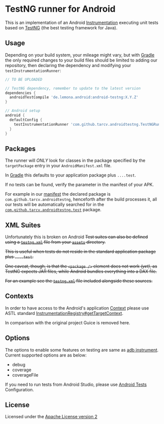 TestNG runner for Android
=========================

This is an implementation of an Android
[Instrumentation](http://developer.android.com/reference/android/app/Instrumentation.html)
executing unit tests based on [TestNG](http://testng.org/) (the best testing framework for Java).

Usage
-----

Depending on your build system, your mileage might vary, but with
[Gradle](https://gradle.org/) the only required changes to your build files
should be limited to adding our repository,
then declaring the dependency and modifying your `testInstrumentationRunner`:

```groovy
// TO BE UPLOADED

// TestNG dependency, remember to update to the latest version
dependencies {
  androidTestCompile 'de.lemona.android:android-testng:X.Y.Z'
}

// Android setup
android {
  defaultConfig {
    testInstrumentationRunner 'com.github.tarcv.androidtestng.TestNGRunner'
  }
}
```


Packages
--------

The runner will *ONLY* look for classes in the package specified by the
`targetPackage` entry in your `AndroidManifest.xml` file.

In [Gradle](https://gradle.org/) this defaults to your application package
plus `....test`.

If no tests can be found, verify the parameter in the manifest of your APK.

For example in our [manifest](src/main/AndroidManifest.xml) the declared
package is `com.github.tarcv.androidtestng`, henceforth after the build processes
it, all our tests will be automatically searched for in the
[`com.github.tarcv.androidtestng.test`](https://github.com/LemonadeLabInc/android-testng/tree/master/src/androidTest/java/de/lemona/android/testng/test)
package.


XML Suites
----------

Unfortunately this is broken on Android
~~Test suites can also be defined using a [`testng.xml`](http://testng.org/doc/documentation-main.html#testng-xml)
file from your [`assets`](src/androidTest/assets) directory.~~

~~This is useful when tests do not reside in the standard application package
plus `....test`.~~

~~One caveat, though, is that the `<package />` element does not work _(yet)_,
as TestNG expects JAR files, while Android bundles everything into a DAX file.~~

~~For an example see the [`testng.xml`](src/androidTest/assets/testng.xml) file
included alongside these sources.~~


Contexts
--------

In order to have access to the Android's application
[Context](http://developer.android.com/reference/android/content/Context.html)
please use ASTL standard [InstrumentationRegistry#getTargetContext](https://developer.android.com/reference/android/support/test/InstrumentationRegistry.html#getTargetContext()).

In comparison with the original project Guice is removed here.


Options
--------

The options to enable some features on testing are same as [adb instrument](https://developer.android.com/studio/test/command-line.html). Current supported options are as below:
- debug
- coverage
- coverageFile

If you need to run tests from Android Studio, please use [Android Tests](https://www.jetbrains.com/help/idea/2016.1/run-debug-configuration-android-test.html) Configuration.

License
-------

Licensed under the [Apache License version 2](LICENSE.md)
